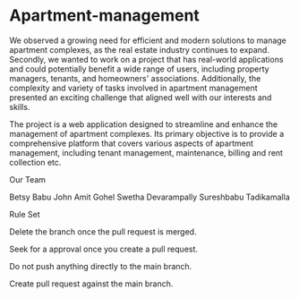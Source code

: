 # Apartment-management

We observed a growing need for efficient and modern solutions to manage apartment complexes, as the real estate industry continues to expand. Secondly, we wanted to work on a project that has real-world applications and could potentially benefit a wide range of users, including property managers, tenants, and homeowners' associations. Additionally, the complexity and variety of tasks involved in apartment management presented an exciting challenge that aligned well with our interests and skills.

The project is a web application designed to streamline and enhance the management of apartment complexes. Its primary objective is to provide a comprehensive platform that covers various aspects of apartment management, including tenant management, maintenance, billing and rent collection etc.

Our Team

Betsy Babu John
Amit Gohel
Swetha Devarampally
Sureshbabu Tadikamalla

Rule Set

Delete the branch once the pull request is merged.

Seek for a approval once you create a pull request.

Do not push anything directly to the main branch.

Create pull request against the main branch.
